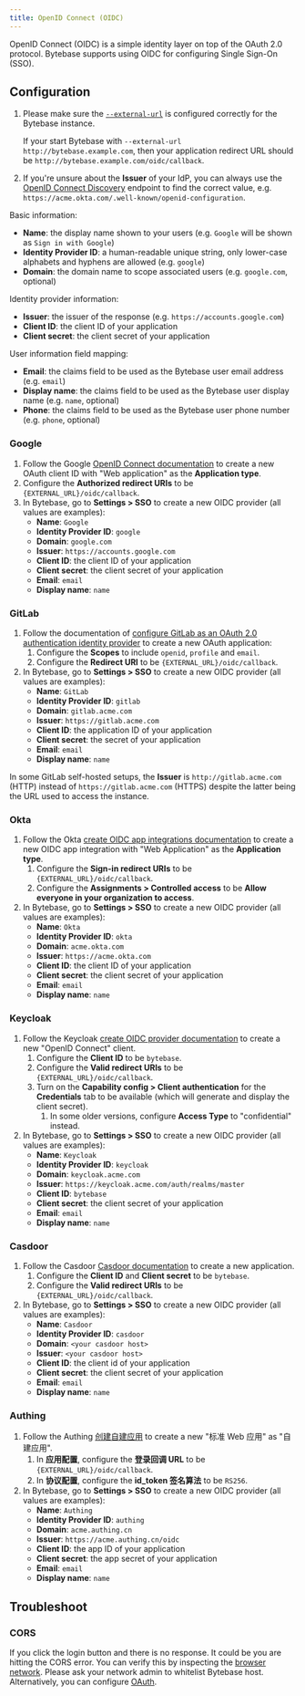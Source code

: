 ```yaml
---
title: OpenID Connect (OIDC)
---
```


OpenID Connect (OIDC) is a simple identity layer on top of the OAuth 2.0 protocol. Bytebase supports using OIDC for configuring Single Sign-On (SSO).

## Configuration

<HintBlock type="info">

1. Please make sure the [`--external-url`](/docs/get-started/install/external-url) is configured correctly for the Bytebase instance.

   If your start Bytebase with `--external-url http://bytebase.example.com`, then your application redirect URL should be `http://bytebase.example.com/oidc/callback`.

2. If you're unsure about the **Issuer** of your IdP, you can always use the [OpenID Connect Discovery](https://openid.net/specs/openid-connect-discovery-1_0.html) endpoint to find the correct value, e.g. `https://acme.okta.com/.well-known/openid-configuration`.

</HintBlock>

Basic information:

- **Name**: the display name shown to your users (e.g. `Google` will be shown as `Sign in with Google`)
- **Identity Provider ID**: a human-readable unique string, only lower-case alphabets and hyphens are allowed (e.g. `google`)
- **Domain**: the domain name to scope associated users (e.g. `google.com`, optional)

Identity provider information:

- **Issuer**: the issuer of the response (e.g. `https://accounts.google.com`)
- **Client ID**: the client ID of your application
- **Client secret**: the client secret of your application

User information field mapping:

- **Email**: the claims field to be used as the Bytebase user email address (e.g. `email`)
- **Display name**: the claims field to be used as the Bytebase user display name (e.g. `name`, optional)
- **Phone**: the claims field to be used as the Bytebase user phone number (e.g. `phone`, optional)

### Google

1. Follow the Google [OpenID Connect documentation](https://developers.google.com/identity/openid-connect/openid-connect) to create a new OAuth client ID with "Web application" as the **Application type**.
1. Configure the **Authorized redirect URIs** to be `{EXTERNAL_URL}/oidc/callback`.
1. In Bytebase, go to **Settings > SSO** to create a new OIDC provider (all values are examples):
   - **Name**: `Google`
   - **Identity Provider ID**: `google`
   - **Domain**: `google.com`
   - **Issuer**: `https://accounts.google.com`
   - **Client ID**: the client ID of your application
   - **Client secret**: the client secret of your application
   - **Email**: `email`
   - **Display name**: `name`

### GitLab

1. Follow the documentation of [configure GitLab as an OAuth 2.0 authentication identity provider](https://docs.gitlab.com/ee/integration/oauth_provider.html) to create a new OAuth application:
   1. Configure the **Scopes** to include `openid`, `profile` and `email`.
   1. Configure the **Redirect URI** to be `{EXTERNAL_URL}/oidc/callback`.
1. In Bytebase, go to **Settings > SSO** to create a new OIDC provider (all values are examples):
   - **Name**: `GitLab`
   - **Identity Provider ID**: `gitlab`
   - **Domain**: `gitlab.acme.com`
   - **Issuer**: `https://gitlab.acme.com`
   - **Client ID**: the application ID of your application
   - **Client secret**: the secret of your application
   - **Email**: `email`
   - **Display name**: `name`

<HintBlock type="info">

In some GitLab self-hosted setups, the **Issuer** is `http://gitlab.acme.com` (HTTP) instead of `https://gitlab.acme.com` (HTTPS) despite the latter being the URL used to access the instance.

</HintBlock>

### Okta

1. Follow the Okta [create OIDC app integrations documentation](https://help.okta.com/en-us/Content/Topics/Apps/Apps_App_Integration_Wizard_OIDC.htm) to create a new OIDC app integration with "Web Application" as the **Application type**.
   1. Configure the **Sign-in redirect URIs** to be `{EXTERNAL_URL}/oidc/callback`.
   1. Configure the **Assignments > Controlled access** to be **Allow everyone in your organization to access**.
1. In Bytebase, go to **Settings > SSO** to create a new OIDC provider (all values are examples):
   - **Name**: `Okta`
   - **Identity Provider ID**: `okta`
   - **Domain**: `acme.okta.com`
   - **Issuer**: `https://acme.okta.com`
   - **Client ID**: the client ID of your application
   - **Client secret**: the client secret of your application
   - **Email**: `email`
   - **Display name**: `name`

### Keycloak

1. Follow the Keycloak [create OIDC provider documentation](https://www.keycloak.org/docs/latest/server_admin/#assembly-managing-clients_server_administration_guide) to create a new "OpenID Connect" client.
   1. Configure the **Client ID** to be `bytebase`.
   1. Configure the **Valid redirect URIs** to be `{EXTERNAL_URL}/oidc/callback`.
   1. Turn on the **Capability config > Client authentication** for the **Credentials** tab to be available (which will generate and display the client secret).
      1. In some older versions, configure **Access Type** to "confidential" instead.
1. In Bytebase, go to **Settings > SSO** to create a new OIDC provider (all values are examples):
   - **Name**: `Keycloak`
   - **Identity Provider ID**: `keycloak`
   - **Domain**: `keycloak.acme.com`
   - **Issuer**: `https://keycloak.acme.com/auth/realms/master`
   - **Client ID**: `bytebase`
   - **Client secret**: the client secret of your application
   - **Email**: `email`
   - **Display name**: `name`

### Casdoor

1. Follow the Casdoor [Casdoor documentation](https://casdoor.org/docs/basic/core-concepts) to create a new application.
   1. Configure the **Client ID** and **Client secret** to be `bytebase`.
   1. Configure the **Valid redirect URIs** to be `{EXTERNAL_URL}/oidc/callback`.
1. In Bytebase, go to **Settings > SSO** to create a new OIDC provider (all values are examples):
   - **Name**: `Casdoor`
   - **Identity Provider ID**: `casdoor`
   - **Domain**: `<your casdoor host>`
   - **Issuer**: `<your casdoor host>`
   - **Client ID**: the client id of your application
   - **Client secret**: the client secret of your application
   - **Email**: `email`
   - **Display name**: `name`

### Authing

1. Follow the Authing [创建自建应用](https://docs.authing.cn/v2/guides/app-new/create-app/create-app.html) to create a new "标准 Web 应用" as "自建应用".
   1. In **应用配置**, configure the **登录回调 URL** to be `{EXTERNAL_URL}/oidc/callback`.
   1. In **协议配置**, configure the **id_token 签名算法** to be `RS256`.
1. In Bytebase, go to **Settings > SSO** to create a new OIDC provider (all values are examples):
   - **Name**: `Authing`
   - **Identity Provider ID**: `authing`
   - **Domain**: `acme.authing.cn`
   - **Issuer**: `https://acme.authing.cn/oidc`
   - **Client ID**: the app ID of your application
   - **Client secret**: the app secret of your application
   - **Email**: `email`
   - **Display name**: `name`

## Troubleshoot

### CORS

If you click the login button and there is no response. It could be you are hitting the CORS error.
You can verify this by inspecting the [browser network](https://developer.chrome.com/docs/devtools/network).
Please ask your network admin to whitelist Bytebase host. Alternatively, you can configure [OAuth](/docs/administration/sso/oauth2/).
